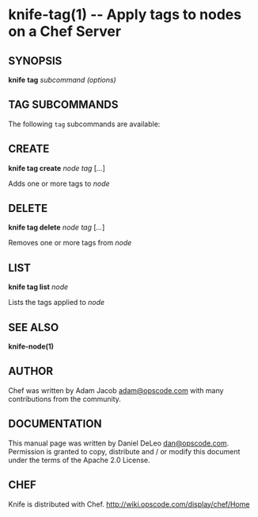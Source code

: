 knife-tag(1) -- Apply tags to nodes on a Chef Server
========================================

## SYNOPSIS

__knife__ __tag__ _subcommand_ _(options)_

## TAG SUBCOMMANDS
The following `tag` subcommands are available:

## CREATE
__knife tag create__ _node_ _tag_ [_..._]

Adds one or more tags to _node_

## DELETE
__knife tag delete__ _node_ _tag_ [_..._]

Removes one or more tags from _node_

## LIST
__knife tag list__ _node_

Lists the tags applied to _node_


## SEE ALSO
   __knife-node(1)__

## AUTHOR
   Chef was written by Adam Jacob <adam@opscode.com> with many contributions from the community.

## DOCUMENTATION
   This manual page was written by Daniel DeLeo <dan@opscode.com>.
   Permission is granted to copy, distribute and / or modify this document under the terms of the Apache 2.0 License.

## CHEF
   Knife is distributed with Chef. <http://wiki.opscode.com/display/chef/Home>

